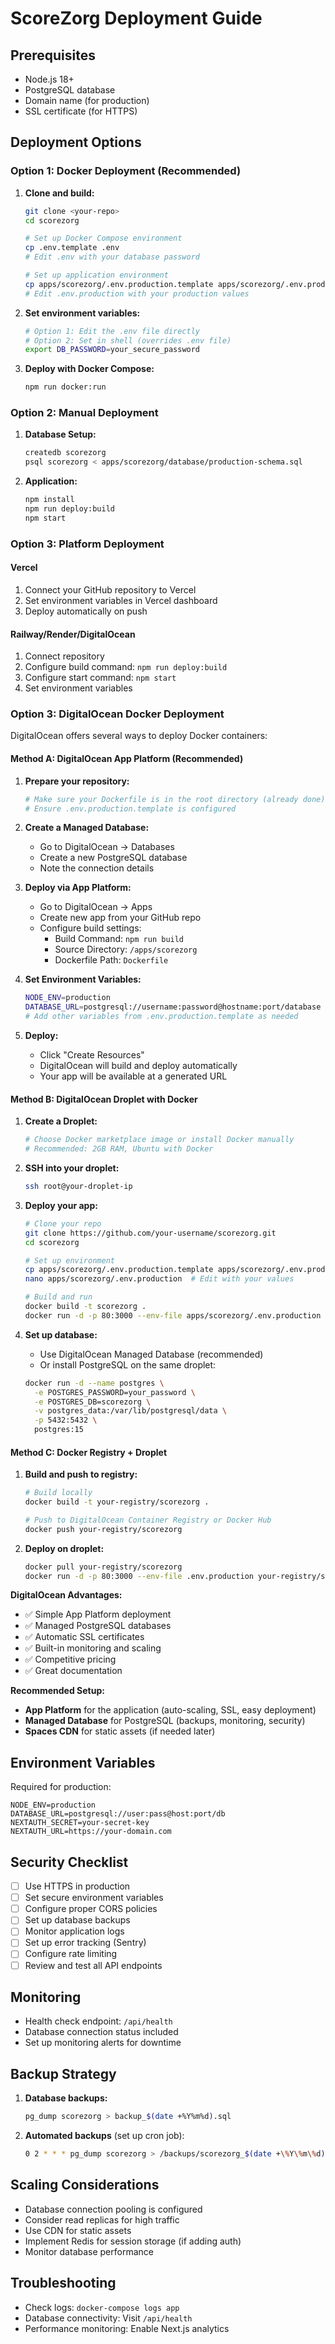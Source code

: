 # ScoreZorg Deployment Guide

## Prerequisites

- Node.js 18+ 
- PostgreSQL database
- Domain name (for production)
- SSL certificate (for HTTPS)

## Deployment Options

### Option 1: Docker Deployment (Recommended)

1. **Clone and build:**
   ```bash
   git clone <your-repo>
   cd scorezorg
   
   # Set up Docker Compose environment
   cp .env.template .env
   # Edit .env with your database password
   
   # Set up application environment  
   cp apps/scorezorg/.env.production.template apps/scorezorg/.env.production
   # Edit .env.production with your production values
   ```

2. **Set environment variables:**
   ```bash
   # Option 1: Edit the .env file directly
   # Option 2: Set in shell (overrides .env file)
   export DB_PASSWORD=your_secure_password
   ```

3. **Deploy with Docker Compose:**
   ```bash
   npm run docker:run
   ```

### Option 2: Manual Deployment

1. **Database Setup:**
   ```bash
   createdb scorezorg
   psql scorezorg < apps/scorezorg/database/production-schema.sql
   ```

2. **Application:**
   ```bash
   npm install
   npm run deploy:build
   npm start
   ```

### Option 3: Platform Deployment

#### Vercel
1. Connect your GitHub repository to Vercel
2. Set environment variables in Vercel dashboard
3. Deploy automatically on push

#### Railway/Render/DigitalOcean
1. Connect repository
2. Configure build command: `npm run deploy:build`
3. Configure start command: `npm start`
4. Set environment variables

### Option 3: DigitalOcean Docker Deployment

DigitalOcean offers several ways to deploy Docker containers:

#### Method A: DigitalOcean App Platform (Recommended)

1. **Prepare your repository:**
   ```bash
   # Make sure your Dockerfile is in the root directory (already done)
   # Ensure .env.production.template is configured
   ```

2. **Create a Managed Database:**
   - Go to DigitalOcean → Databases
   - Create a new PostgreSQL database
   - Note the connection details

3. **Deploy via App Platform:**
   - Go to DigitalOcean → Apps
   - Create new app from your GitHub repo
   - Configure build settings:
     - Build Command: `npm run build`
     - Source Directory: `/apps/scorezorg`
     - Dockerfile Path: `Dockerfile`
   
4. **Set Environment Variables:**
   ```bash
   NODE_ENV=production
   DATABASE_URL=postgresql://username:password@hostname:port/database
   # Add other variables from .env.production.template as needed
   ```

5. **Deploy:**
   - Click "Create Resources"
   - DigitalOcean will build and deploy automatically
   - Your app will be available at a generated URL

#### Method B: DigitalOcean Droplet with Docker

1. **Create a Droplet:**
   ```bash
   # Choose Docker marketplace image or install Docker manually
   # Recommended: 2GB RAM, Ubuntu with Docker
   ```

2. **SSH into your droplet:**
   ```bash
   ssh root@your-droplet-ip
   ```

3. **Deploy your app:**
   ```bash
   # Clone your repo
   git clone https://github.com/your-username/scorezorg.git
   cd scorezorg
   
   # Set up environment
   cp apps/scorezorg/.env.production.template apps/scorezorg/.env.production
   nano apps/scorezorg/.env.production  # Edit with your values
   
   # Build and run
   docker build -t scorezorg .
   docker run -d -p 80:3000 --env-file apps/scorezorg/.env.production scorezorg
   ```

4. **Set up database:**
   - Use DigitalOcean Managed Database (recommended)
   - Or install PostgreSQL on the same droplet:
   ```bash
   docker run -d --name postgres \
     -e POSTGRES_PASSWORD=your_password \
     -e POSTGRES_DB=scorezorg \
     -v postgres_data:/var/lib/postgresql/data \
     -p 5432:5432 \
     postgres:15
   ```

#### Method C: Docker Registry + Droplet

1. **Build and push to registry:**
   ```bash
   # Build locally
   docker build -t your-registry/scorezorg .
   
   # Push to DigitalOcean Container Registry or Docker Hub
   docker push your-registry/scorezorg
   ```

2. **Deploy on droplet:**
   ```bash
   docker pull your-registry/scorezorg
   docker run -d -p 80:3000 --env-file .env.production your-registry/scorezorg
   ```

**DigitalOcean Advantages:**
- ✅ Simple App Platform deployment
- ✅ Managed PostgreSQL databases
- ✅ Automatic SSL certificates
- ✅ Built-in monitoring and scaling
- ✅ Competitive pricing
- ✅ Great documentation

**Recommended Setup:**
- **App Platform** for the application (auto-scaling, SSL, easy deployment)
- **Managed Database** for PostgreSQL (backups, monitoring, security)
- **Spaces CDN** for static assets (if needed later)

## Environment Variables

Required for production:

```env
NODE_ENV=production
DATABASE_URL=postgresql://user:pass@host:port/db
NEXTAUTH_SECRET=your-secret-key
NEXTAUTH_URL=https://your-domain.com
```

## Security Checklist

- [ ] Use HTTPS in production
- [ ] Set secure environment variables
- [ ] Configure proper CORS policies
- [ ] Set up database backups
- [ ] Monitor application logs
- [ ] Set up error tracking (Sentry)
- [ ] Configure rate limiting
- [ ] Review and test all API endpoints

## Monitoring

- Health check endpoint: `/api/health`
- Database connection status included
- Set up monitoring alerts for downtime

## Backup Strategy

1. **Database backups:**
   ```bash
   pg_dump scorezorg > backup_$(date +%Y%m%d).sql
   ```

2. **Automated backups** (set up cron job):
   ```bash
   0 2 * * * pg_dump scorezorg > /backups/scorezorg_$(date +\%Y\%m\%d).sql
   ```

## Scaling Considerations

- Database connection pooling is configured
- Consider read replicas for high traffic
- Use CDN for static assets
- Implement Redis for session storage (if adding auth)
- Monitor database performance

## Troubleshooting

- Check logs: `docker-compose logs app`
- Database connectivity: Visit `/api/health`
- Performance monitoring: Enable Next.js analytics
